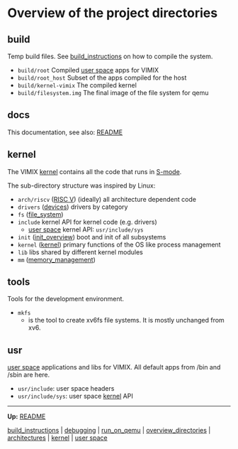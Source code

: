 # Overview of the project directories


## build

Temp build files. See [build_instructions](build_instructions.md) on how to compile the system.
- `build/root` Compiled [user space](userspace/userspace.md) apps for VIMIX
- `build/root_host` Subset of the apps compiled for the host
- `build/kernel-vimix` The compiled kernel
- `build/filesystem.img` The final image of the file system for qemu


## docs

This documentation, see also: [README](../README.md)


## kernel

The VIMIX [kernel](kernel/kernel.md) contains all the code that runs in [S-mode](riscv/S-mode.md).

The sub-directory structure was inspired by Linux:
- `arch/riscv` ([RISC V](riscv/RISCV.md)) (ideally) all architecture dependent code
- `drivers` ([devices](kernel/devices/devices.md)) drivers by category
- `fs` ([file_system](kernel/file_system/file_system.md))
- `include` kernel API for kernel code (e.g. drivers)
	- [user space](userspace/userspace.md) kernel API: `usr/include/sys`
- `init` ([init_overview](kernel/overview/init_overview.md)) boot and init of all subsystems
- `kernel` ([kernel](kernel/kernel.md)) primary functions of the OS like process management
- `lib` libs shared by different kernel modules
- `mm` ([memory_management](kernel/mm/memory_management.md))


## tools

Tools for the development environment.

- `mkfs`
	- is the tool to create xv6fs file systems. It is mostly unchanged from xv6.


## usr

[user space](userspace/userspace.md) applications and libs for VIMIX.
All default apps from /bin and /sbin are here.
- `usr/include`: user space headers
- `usr/include/sys`: user space [kernel](kernel/kernel.md) API



---
**Up:** [README](../README.md)

[build_instructions](build_instructions.md) | [debugging](debugging.md) | [run_on_qemu](run_on_qemu.md) | [overview_directories](overview_directories.md) | [architectures](architectures.md) | [kernel](kernel/kernel.md) | [user space](userspace.md)
